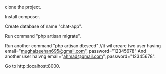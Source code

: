 clone the project.

Install composer.

Create database of name "chat-app".

Run command "php artisan migrate".

Run another command "php artisan db:seed" //it wil creare two user having email="mughalzeehan695@gmail.com", password="12345678" And another user haivng email="ahmad@gmail.com", password="12345678".

Go to http::localhost:8000.
 
